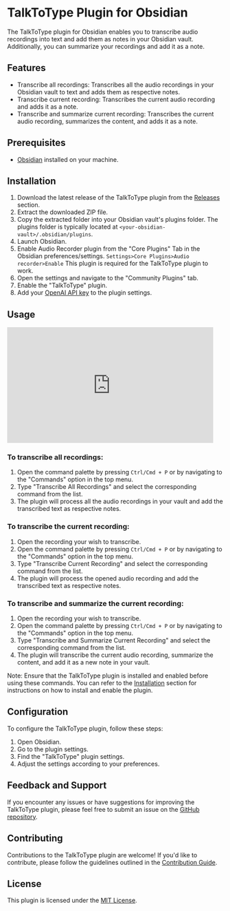 # TalkToType Plugin for Obsidian

The TalkToType plugin for Obsidian enables you to transcribe audio recordings into text and add them as notes in your Obsidian vault. Additionally, you can summarize your recordings and add it as a note.

## Features

- Transcribe all recordings: Transcribes all the audio recordings in your Obsidian vault to text and adds them as respective notes.
- Transcribe current recording: Transcribes the current audio recording and adds it as a note.
- Transcribe and summarize current recording: Transcribes the current audio recording, summarizes the content, and adds it as a note.

## Prerequisites

- [Obsidian](https://obsidian.md/) installed on your machine.

## Installation

1. Download the latest release of the TalkToType plugin from the [Releases](https://github.com/NirantK/TalkToType/releases) section.
2. Extract the downloaded ZIP file.
3. Copy the extracted folder into your Obsidian vault's plugins folder. The plugins folder is typically located at `<your-obsidian-vault>/.obsidian/plugins`.
4. Launch Obsidian.
5. Enable Audio Recorder plugin from the "Core Plugins" Tab in the Obsidian preferences/settings.
   ```Settings>Core Plugins>Audio recorder>Enable```
    This plugin is required for the TalkToType plugin to work.
6. Open the settings and navigate to the "Community Plugins" tab.
7. Enable the "TalkToType" plugin.
8. Add your [OpenAI API key](https://platform.openai.com/account/api-keys) to the plugin settings.

## Usage

<!-- ![Summarize](summarize.gif) -->
<iframe src="https://giphy.com/embed/Ka7yUKeHFPRoguVxno" width="480" height="269" frameBorder="0" class="giphy-embed" allowFullScreen></iframe>

### To transcribe all recordings:

1. Open the command palette by pressing `Ctrl/Cmd + P` or by navigating to the "Commands" option in the top menu.
2. Type "Transcribe All Recordings" and select the corresponding command from the list.
3. The plugin will process all the audio recordings in your vault and add the transcribed text as respective notes.

### To transcribe the current recording:

1. Open the recording your wish to transcribe.
2. Open the command palette by pressing `Ctrl/Cmd + P` or by navigating to the "Commands" option in the top menu.
3. Type "Transcribe Current Recording" and select the corresponding command from the list.
4. The plugin will process the opened audio recording and add the transcribed text as respective notes.

### To transcribe and summarize the current recording:

1. Open the recording your wish to transcribe.
2. Open the command palette by pressing `Ctrl/Cmd + P` or by navigating to the "Commands" option in the top menu.
3. Type "Transcribe and Summarize Current Recording" and select the corresponding command from the list.
4. The plugin will transcribe the current audio recording, summarize the content, and add it as a new note in your vault.

Note: Ensure that the TalkToType plugin is installed and enabled before using these commands. You can refer to the [Installation](#installation) section for instructions on how to install and enable the plugin.

## Configuration

To configure the TalkToType plugin, follow these steps:

1. Open Obsidian.
2. Go to the plugin settings.
3. Find the "TalkToType" plugin settings.
4. Adjust the settings according to your preferences.

## Feedback and Support

If you encounter any issues or have suggestions for improving the TalkToType plugin, please feel free to submit an issue on the [GitHub repository](https://github.com/NirantK/TalkToType/issues).

## Contributing

Contributions to the TalkToType plugin are welcome! If you'd like to contribute, please follow the guidelines outlined in the [Contribution Guide](CONTRIBUTING.md).

## License

This plugin is licensed under the [MIT License](LICENSE).
